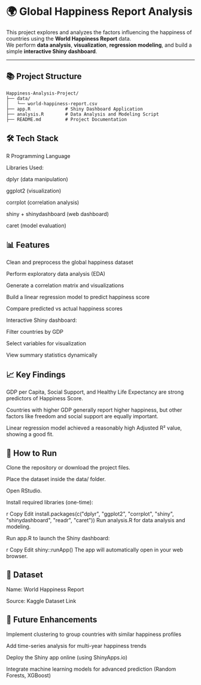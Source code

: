 # 🌍 Global Happiness Report Analysis

This project explores and analyzes the factors influencing the happiness of countries using the **World Happiness Report** data.  
We perform **data analysis**, **visualization**, **regression modeling**, and build a simple **interactive Shiny dashboard**.

---

## 📚 Project Structure

```plaintext
Happiness-Analysis-Project/
├── data/
│   └── world-happiness-report.csv
├── app.R             # Shiny Dashboard Application
├── analysis.R        # Data Analysis and Modeling Script
├── README.md         # Project Documentation
```

## 🛠️ Tech Stack

R Programming Language

Libraries Used:

dplyr (data manipulation)

ggplot2 (visualization)

corrplot (correlation analysis)

shiny + shinydashboard (web dashboard)

caret (model evaluation)

## 📊 Features

Clean and preprocess the global happiness dataset

Perform exploratory data analysis (EDA)

Generate a correlation matrix and visualizations

Build a linear regression model to predict happiness score

Compare predicted vs actual happiness scores

Interactive Shiny dashboard:

Filter countries by GDP

Select variables for visualization

View summary statistics dynamically

## 📈 Key Findings

GDP per Capita, Social Support, and Healthy Life Expectancy are strong predictors of Happiness Score.

Countries with higher GDP generally report higher happiness, but other factors like freedom and social support are equally important.

Linear regression model achieved a reasonably high Adjusted R² value, showing a good fit.

## 🚀 How to Run

Clone the repository or download the project files.

Place the dataset inside the data/ folder.

Open RStudio.

Install required libraries (one-time):

r
Copy
Edit
install.packages(c("dplyr", "ggplot2", "corrplot", "shiny", "shinydashboard", "readr", "caret"))
Run analysis.R for data analysis and modeling.

Run app.R to launch the Shiny dashboard:

r
Copy
Edit
shiny::runApp()
The app will automatically open in your web browser.

## 📂 Dataset
Name: World Happiness Report

Source: Kaggle Dataset Link

## 📌 Future Enhancements
Implement clustering to group countries with similar happiness profiles

Add time-series analysis for multi-year happiness trends

Deploy the Shiny app online (using ShinyApps.io)

Integrate machine learning models for advanced prediction (Random Forests, XGBoost)




